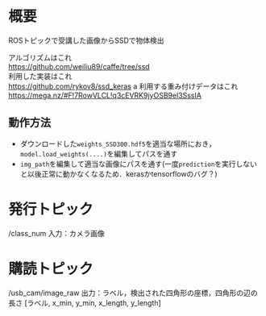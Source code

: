 # 概要
ROSトピックで受講した画像からSSDで物体検出

アルゴリズムはこれ  
https://github.com/weiliu89/caffe/tree/ssd  
利用した実装はこれ  
https://github.com/rykov8/ssd_keras  a
利用する重み付けデータはこれ  
https://mega.nz/#F!7RowVLCL!q3cEVRK9jyOSB9el3SssIA

## 動作方法
* ダウンロードした`weights_SSD300.hdf5`を適当な場所におき，`model.load_weights(....)`を編集してパスを通す
* `img_path`を編集して適当な画像にパスを通す(一度`prediction`を実行しないと以後正常に動かなくなるため．kerasかtensorflowのバグ？)

# 発行トピック
/class_num
入力：カメラ画像

# 購読トピック
/usb_cam/image_raw
出力：ラベル，検出された四角形の座標，四角形の辺の長さ
[ラベル, x_min, y_min, x_length, y_length]
